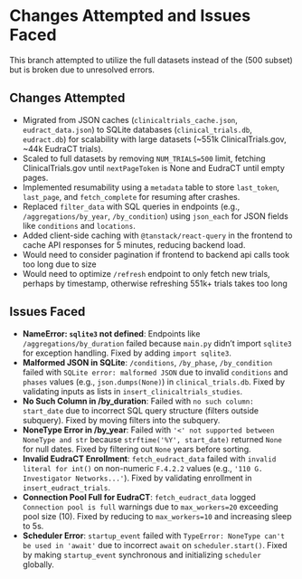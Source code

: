 # Changes Attempted and Issues Faced

This branch attempted to utilize the full datasets instead of the (500 subset) but is broken due to unresolved errors. 

## Changes Attempted
- Migrated from JSON caches (`clinicaltrials_cache.json`, `eudract_data.json`) to SQLite databases (`clinical_trials.db`, `eudract.db`) for scalability with large datasets (~551k ClinicalTrials.gov, ~44k EudraCT trials).
- Scaled to full datasets by removing `NUM_TRIALS=500` limit, fetching ClinicalTrials.gov until `nextPageToken` is None and EudraCT until empty pages.
- Implemented resumability using a `metadata` table to store `last_token`, `last_page`, and `fetch_complete` for resuming after crashes.
- Replaced `filter_data` with SQL queries in endpoints (e.g., `/aggregations/by_year`, `/by_condition`) using `json_each` for JSON fields like `conditions` and `locations`.
- Added client-side caching with `@tanstack/react-query` in the frontend to cache API responses for 5 minutes, reducing backend load.
- Would need to consider pagination if frontend to backend api calls took too long due to size
- Would need to optimize `/refresh` endpoint to only fetch new trials, perhaps by timestamp, otherwise refreshing 551k+ trials takes too long

## Issues Faced
- **NameError: `sqlite3` not defined**: Endpoints like `/aggregations/by_duration` failed because `main.py` didn’t import `sqlite3` for exception handling. Fixed by adding `import sqlite3`.
- **Malformed JSON in SQLite**: `/conditions`, `/by_phase`, `/by_condition` failed with `SQLite error: malformed JSON` due to invalid `conditions` and `phases` values (e.g., `json.dumps(None)`) in `clinical_trials.db`. Fixed by validating inputs as lists in `insert_clinicaltrials_studies`.
- **No Such Column in /by_duration**: Failed with `no such column: start_date` due to incorrect SQL query structure (filters outside subquery). Fixed by moving filters into the subquery.
- **NoneType Error in /by_year**: Failed with `'<' not supported between NoneType and str` because `strftime('%Y', start_date)` returned `None` for null dates. Fixed by filtering out `None` years before sorting.
- **Invalid EudraCT Enrollment**: `fetch_eudract_data` failed with `invalid literal for int()` on non-numeric `F.4.2.2` values (e.g., `'110 G. Investigator Networks...'`). Fixed by validating enrollment in `insert_eudract_trials`.
- **Connection Pool Full for EudraCT**: `fetch_eudract_data` logged `Connection pool is full` warnings due to `max_workers=20` exceeding pool size (10). Fixed by reducing to `max_workers=10` and increasing sleep to 5s.
- **Scheduler Error**: `startup_event` failed with `TypeError: NoneType can't be used in 'await'` due to incorrect `await` on `scheduler.start()`. Fixed by making `startup_event` synchronous and initializing `scheduler` globally.